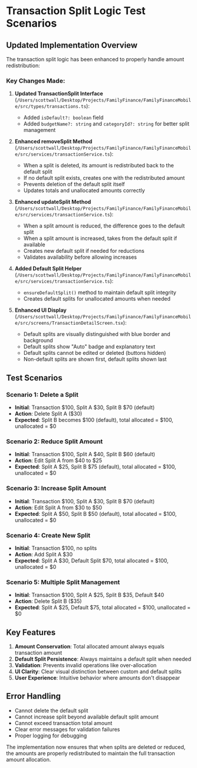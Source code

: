# Transaction Split Logic Test Scenarios

## Updated Implementation Overview

The transaction split logic has been enhanced to properly handle amount redistribution:

### Key Changes Made:

1. **Updated TransactionSplit Interface** (`/Users/scottwall/Desktop/Projects/FamilyFinance/FamilyFinanceMobile/src/types/transactions.ts`):
   - Added `isDefault?: boolean` field
   - Added `budgetName?: string` and `categoryId?: string` for better split management

2. **Enhanced removeSplit Method** (`/Users/scottwall/Desktop/Projects/FamilyFinance/FamilyFinanceMobile/src/services/transactionService.ts`):
   - When a split is deleted, its amount is redistributed back to the default split
   - If no default split exists, creates one with the redistributed amount
   - Prevents deletion of the default split itself
   - Updates totals and unallocated amounts correctly

3. **Enhanced updateSplit Method** (`/Users/scottwall/Desktop/Projects/FamilyFinance/FamilyFinanceMobile/src/services/transactionService.ts`):
   - When a split amount is reduced, the difference goes to the default split
   - When a split amount is increased, takes from the default split if available
   - Creates new default split if needed for reductions
   - Validates availability before allowing increases

4. **Added Default Split Helper** (`/Users/scottwall/Desktop/Projects/FamilyFinance/FamilyFinanceMobile/src/services/transactionService.ts`):
   - `ensureDefaultSplit()` method to maintain default split integrity
   - Creates default splits for unallocated amounts when needed

5. **Enhanced UI Display** (`/Users/scottwall/Desktop/Projects/FamilyFinance/FamilyFinanceMobile/src/screens/TransactionDetailScreen.tsx`):
   - Default splits are visually distinguished with blue border and background
   - Default splits show "Auto" badge and explanatory text
   - Default splits cannot be edited or deleted (buttons hidden)
   - Non-default splits are shown first, default splits shown last

## Test Scenarios

### Scenario 1: Delete a Split
- **Initial**: Transaction $100, Split A $30, Split B $70 (default)
- **Action**: Delete Split A ($30)
- **Expected**: Split B becomes $100 (default), total allocated = $100, unallocated = $0

### Scenario 2: Reduce Split Amount
- **Initial**: Transaction $100, Split A $40, Split B $60 (default)
- **Action**: Edit Split A from $40 to $25
- **Expected**: Split A $25, Split B $75 (default), total allocated = $100, unallocated = $0

### Scenario 3: Increase Split Amount
- **Initial**: Transaction $100, Split A $30, Split B $70 (default)
- **Action**: Edit Split A from $30 to $50
- **Expected**: Split A $50, Split B $50 (default), total allocated = $100, unallocated = $0

### Scenario 4: Create New Split
- **Initial**: Transaction $100, no splits
- **Action**: Add Split A $30
- **Expected**: Split A $30, Default Split $70, total allocated = $100, unallocated = $0

### Scenario 5: Multiple Split Management
- **Initial**: Transaction $100, Split A $25, Split B $35, Default $40
- **Action**: Delete Split B ($35)
- **Expected**: Split A $25, Default $75, total allocated = $100, unallocated = $0

## Key Features

1. **Amount Conservation**: Total allocated amount always equals transaction amount
2. **Default Split Persistence**: Always maintains a default split when needed
3. **Validation**: Prevents invalid operations like over-allocation
4. **UI Clarity**: Clear visual distinction between custom and default splits
5. **User Experience**: Intuitive behavior where amounts don't disappear

## Error Handling

- Cannot delete the default split
- Cannot increase split beyond available default split amount
- Cannot exceed transaction total amount
- Clear error messages for validation failures
- Proper logging for debugging

The implementation now ensures that when splits are deleted or reduced, the amounts are properly redistributed to maintain the full transaction amount allocation.